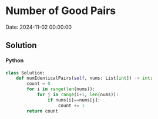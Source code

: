 # Number of Good Pairs

Date: 2024-11-02 00:00:00

## Solution

#### Python
```python
class Solution:
    def numIdenticalPairs(self, nums: List[int]) -> int:
        count = 0
        for i in range(len(nums)):
            for j in range(i+1, len(nums)):
                if nums[i]==nums[j]:
                    count += 1
        return count
 ```